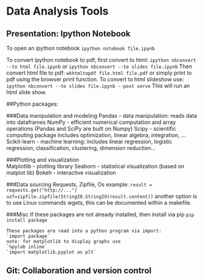 ---
---
# Data Analysis Tools

## Presentation: Ipython Notebook
To open an ipython notebook `ipython notebook file.ipynb`

To convert ipython notebook to pdf, first convert to html:
	 `ipython nbconvert --to html file.ipynb`
or
	`ipython nbconvert --to slides file.ipynb`
Then convert html file to pdf:
	`wkhtmltopdf file.html file.pdf` 
or simply print to pdf using the browser print function.
To convert to html slideshow use:
	`ipython nbconvert --to slides file.ipynb --post serve`
This will run an html slide show.


##Python packages:

###Data manipulation and modeling 
	Pandas - data manipulation: reads data into dataframes
	NumPy - efficient numerical computation and array operations
		(Pandas and SciPy are built on Numpy)
	Scipy - scientific computing package 
		includes optimization, linear algebra, integration, ...
	Scikit-learn - machine learning: includes linear regression,
                logistic regression, classification, clustering,
        	dimension reduction...

###Plotting and visualization	
	Matplotlib - plotting library
	Seaborn - statistical visualization (based on matplot lib)
	Bokeh - interactive visualization

###Data sourcing
	Requests, Zipfile, Os
	example:
	`result = requests.get("http://...")`
	`uzf=zipfile.zipfile(StringIO.StringIO(result.content))`
	another option is to use Linux commands wgets, this can be documented within a makefile.

###Misc
	If these packages are not already installed, then install via pip
	`pip install package`

	These packages are read into a python program via import:
	`import package`
	note: for matplotlib to display graphs use 
	`%pylab inline` 
	`import matplotlib.pyplot as plt`

## Git: Collaboration and version control
